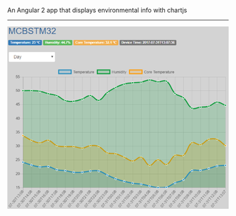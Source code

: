 An Angular 2 app that displays environmental info with chartjs
***********************************************************************
![Snap](./snap.png)
